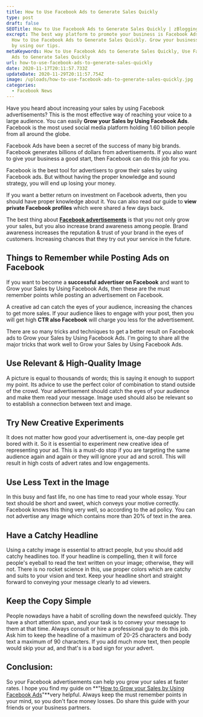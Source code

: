 ```yaml
---
title: How to Use Facebook Ads to Generate Sales Quickly
type: post
draft: false
SEOTitle: How to Use Facebook Ads to Generate Sales Quickly | zBlogging
excrept: The best way platform to promote your business is Facebook Ads. Learn
  How to Use Facebook Ads to Generate Sales Quickly. Grow your business to 1000%
  by using our tips.
metaKeywords: How to Use Facebook Ads to Generate Sales Quickly, Use Facebook
  Ads to Generate Sales Quickly
url: how-to-use-facebook-ads-to-generate-sales-quickly
date: 2020-11-17T20:11:57.733Z
updateDate: 2020-11-29T20:11:57.754Z
image: /uploads/how-to-use-facebook-ads-to-generate-sales-quickly.jpg
categories:
  - Facebook News
---
```

Have you heard about increasing your sales by using Facebook advertisements? This is the most effective way of reaching your voice to a large audience. You can easily **Grow your Sales by Using Facebook Ads**. Facebook is the most used social media platform holding 1.60 billion people from all around the globe.

Facebook Ads have been a secret of the success of many big brands. Facebook generates billions of dollars from advertisements. If you also want to give your business a good start, then Facebook can do this job for you.

Facebook is the best tool for advertisers to grow their sales by using Facebook ads. But without having the proper knowledge and sound strategy, you will end up losing your money.

If you want a better return on investment on Facebook adverts, then you should have proper knowledge about it. You can also read our guide to **view private Facebook profiles** which were shared a few days back.

The best thing about **[Facebook advertisements](https://www.facebook.com/business/ads)** is that you not only grow your sales, but you also increase brand awareness among people. Brand awareness increases the reputation & trust of your brand in the eyes of customers. Increasing chances that they try out your service in the future.

## Things to Remember **while Posting Ads on Facebook**

If you want to become a **successful advertiser on Facebook** and want to Grow your Sales by Using Facebook Ads, then these are the must remember points while posting an advertisement on Facebook.

A creative ad can catch the eyes of your audience, increasing the chances to get more sales. If your audience likes to engage with your post, then you will get high **CTR also Facebook** will charge you less for the advertisement.

There are so many tricks and techniques to get a better result on Facebook ads to Grow your Sales by Using Facebook Ads. I'm going to share all the major tricks that work well to Grow your Sales by Using Facebook Ads.

## **Use Relevant & High-Quality Image**

A picture is equal to thousands of words; this is saying it enough to support my point. Its advice to use the perfect color of combination to stand outside of the crowd. Your advertisement should catch the eyes of your audience and make them read your message. Image used should also be relevant so to establish a connection between text and image.

## **Try New Creative Experiments**

It does not matter how good your advertisement is, one-day people get bored with it. So it is essential to experiment new creative idea of representing your ad. This is a must-do stop if you are targeting the same audience again and again or they will ignore your ad and scroll. This will result in high costs of advert rates and low engagements.

## **Use Less Text in the Image**

In this busy and fast life, no one has time to read your whole essay. Your text should be short and sweet, which conveys your motive correctly. Facebook knows this thing very well, so according to the ad policy. You can not advertise any image which contains more than 20% of text in the area.

## **Have a Catchy Headline**

Using a catchy image is essential to attract people, but you should add catchy headlines too. If your headline is compelling, then it will force people's eyeball to read the text written on your image; otherwise, they will not. There is no rocket science in this, use proper colors which are catchy and suits to your vision and text. Keep your headline short and straight forward to conveying your message clearly to ad viewers.

## **Keep the Copy Simple**

People nowadays have a habit of scrolling down the newsfeed quickly. They have a short attention span, and your task is to convey your message to them at that time. Always consult or hire a professional guy to do this job. Ask him to keep the headline of a maximum of 20-25 characters and body text a maximum of 90 characters. If you add much more text, then people would skip your ad, and that's is a bad sign for your advert.

## Conclusion:

So your Facebook advertisements can help you grow your sales at faster rates. I hope you find my guide on **"[How to Grow your Sales by Using Facebook Ads](https://zblogging.com/grow-your-sales-by-using-facebook-ads/)"**very helpful. Always keep the must remember points in your mind, so you don't face money losses. Do share this guide with your friends or your business partners.
